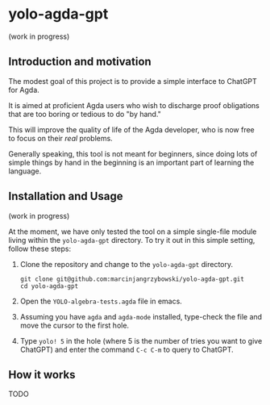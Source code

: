 # yolo-agda-gpt

(work in progress)


## Introduction and motivation 

The modest goal of this project is to provide a simple interface to ChatGPT for Agda.

It is aimed at proficient Agda users who wish to discharge proof obligations that are too boring or tedious to do "by hand."

This will improve the quality of life of the Agda developer, who is now free to focus on their *real* problems.

Generally speaking, this tool is not meant for beginners, since doing lots of simple things by hand in the beginning is an important part of learning the language.

## Installation and Usage

(work in progress)

At the moment, we have only tested the tool on a simple single-file module living within the `yolo-agda-gpt` directory.  To try it out in this simple setting, follow these steps:

1. Clone the repository and change to the `yolo-agda-gpt` directory.

   ```
   git clone git@github.com:marcinjangrzybowski/yolo-agda-gpt.git
   cd yolo-agda-gpt
   ```

2. Open the `YOLO-algebra-tests.agda` file in emacs.

3. Assuming you have `agda` and `agda-mode` installed, type-check the file and move the cursor to the first hole. 

4.  Type `yolo! 5` in the hole (where 5 is the number of tries you want to give ChatGPT) and enter the command `C-c C-m` to query to ChatGPT.

## How it works

TODO




